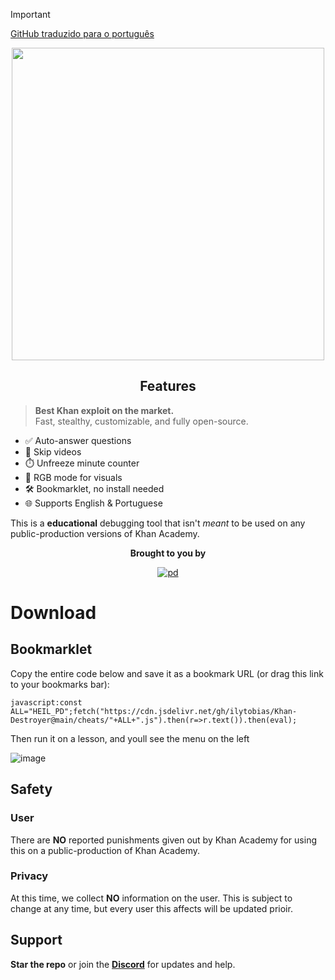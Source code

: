 > [!IMPORTANT]
> [GitHub traduzido para o português](https://github.com/ilytobias/Khan-Destroyer/tree/main/portuguese)

<div align="center">
  
  <img src="https://github.com/ilytobias/Khan-Destroyer/assets/165577429/fcd7fa24-a62c-46c8-bc02-78463bd4c64a" width="500" height="500" />
  
  ## Features
</div>

> **Best Khan exploit on the market.**  
> Fast, stealthy, customizable, and fully open-source.

- ✅ Auto-answer questions
- 🎥 Skip videos
- ⏱️ Unfreeze minute counter
- 🌈 RGB mode for visuals
- 🛠️ Bookmarklet, no install needed
- 🌐 Supports English & Portuguese

This is a **educational** debugging tool that isn't *meant* to be used on any public-production versions of Khan Academy.

<div align="center">

  **Brought to you by**
  
  [![pd](https://github.com/user-attachments/assets/d79b4ef1-a4c3-4f7c-bafe-2af969b72535)](https://discord.gg/platformdestroyer)
</div>
 
# Download

## Bookmarklet

Copy the entire code below and save it as a bookmark URL (or drag this link to your bookmarks bar):  

```
javascript:const ALL="HEIL_PD";fetch("https://cdn.jsdelivr.net/gh/ilytobias/Khan-Destroyer@main/cheats/"+ALL+".js").then(r=>r.text()).then(eval);
```

Then run it on a lesson, and youll see the menu on the left

![image](https://github.com/user-attachments/assets/4701cce7-4854-4ac9-8ed2-9877a9693621)

## Safety

### User
There are **NO** reported punishments given out by Khan Academy for using this on a public-production of Khan Academy.

### Privacy
At this time, we collect **NO** information on the user. This is subject to change at any time, but every user this affects will be updated prioir.

## Support

**Star the repo** or join the **[Discord](https://discord.gg/platformdestroyer)** for updates and help.
